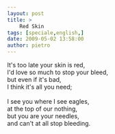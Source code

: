```yaml
---
layout: post
title: >
    Red Skin
tags: [speciale,english,]
date: 2009-05-02 13:58:00
author: pietro
---
```

It's too late your skin is red,<br/>I'd love so much to stop your bleed,<br/>but even if it's bad,<br/>I think it's all you need;<br/><br/>I see you where I see eagles,<br/>at the top of our nothing,<br/>but you are your needles,<br/>and can't at all stop bleeding.
